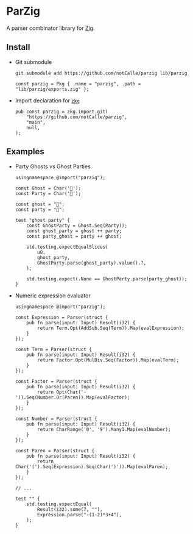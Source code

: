 # ParZig

A parser combinator library for [Zig].

## Install

- Git submodule

  ```shell
  git submodule add https://github.com/notCalle/parzig lib/parzig
  ```

  ```zig
  const parzig = Pkg { .name = "parzig", .path = "lib/parzig/exports.zig" };
  ```

- Import declaration for [`zkg`]

  ```zig
  pub const parzig = zkg.import.git(
      "https://github.com/notCalle/parzig",
      "main",
      null,
  );
  ```

## Examples

- Party Ghosts vs Ghost Parties

  ```zig
  usingnamespace @import("parzig");

  const Ghost = Char('👻');
  const Party = Char('🥳');

  const ghost = "👻";
  const party = "🥳";

  test "ghost party" {
      const GhostParty = Ghost.Seq(Party));
      const ghost_party = ghost ++ party;
      const party_ghost = party ++ ghost;

      std.testing.expectEqualSlices(
          u8,
          ghost_party,
          GhostParty.parse(ghost_party).value().?,
      );

      std.testing.expect(.None == GhostParty.parse(party_ghost));
  }
  ```

- Numeric expression evaluator

  ```zig
  usingnamespace @import("parzig");

  const Expression = Parser(struct {
      pub fn parse(input: Input) Result(i32) {
          return Term.Opt(AddSub.Seq(Term)).Map(evalExpression);
      }
  });

  const Term = Parser(struct {
      pub fn parse(input: Input) Result(i32) {
          return Factor.Opt(MulDiv.Seq(Factor)).Map(evalTerm);
      }
  });

  const Factor = Parser(struct {
      pub fn parse(input: Input) Result(i32) {
          return Opt(Char('-')).Seq(Number.Or(Paren)).Map(evalFactor);
      }
  });

  const Number = Parser(struct {
      pub fn parse(input: Input) Result(i32) {
          return CharRange('0', '9').Many1.Map(evalNumber);
      }
  });

  const Paren = Parser(struct {
      pub fn parse(input: Input) Result(i32) {
          return Char('(').Seq(Expression).Seq(Char(')')).Map(evalParen);
      }
  });

  // ...

  test "" {
      std.testing.expectEqual(
          Result(i32).some(7, ""),
          Expression.parse("-(1-2)*3+4"),
      );
  }
  ```

[Zig]: https://ziglang.org
[`zkg`]: https://github.com/mattnite/zkg
